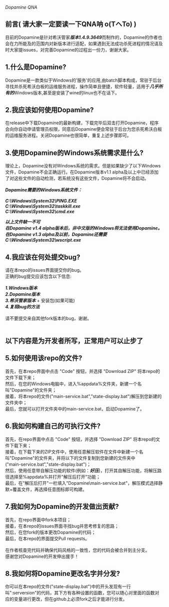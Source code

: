 *Dopamine QNA*

前言( 请大家一定要读一下QNA呐 o(TヘTo) )
-
目前的Dopamine是针对希沃管家***版本1.4.9.3649***而制作的，Dopamine的作者也会在力所能及的范围内对新版本进行适配，如果遇到无法成功杀死进程的情况请及时大家提issues，对完善Dopamine的过程出一份力，谢谢大家。

1.什么是Dopamine?
-
Dopamine是一款类似于Windows的'服务'的应用,由batch脚本构成，常驻于后台寻找并杀死希沃白板的运维服务进程，操作简单且便捷，软件轻量，适用于***几乎所有的***Windows版本,甚至是安装了wine的linux也不在话下。

2.我应该如何使用Dopamine?
-
在release中下载Dopamine的最新构建，下载完毕后双击打开Dopamine，程序会向你自动申请管理员权限，同意后Dopamine便会常驻于后台为您杀死希沃白板的运维服务进程。关闭Dopamine也很简单，重复上述步骤即可。

3.使用Dopamine的Windows系统需求是什么?
-
理论上，Dopamine没有对Windows系统的需求。但是如果缺少了以下Windows文件，Dopamine不会正确运行。在Dopamine版本v1.1 alpha及以上中已经添加了对这些文件的自动检测，若系统没有这些文件，Dopamine将不会启动。<br><br>
***Dopamine需要的Windows系统文件：***<br><br>
***C:\Windows\System32\PING.EXE***<br>
***C:\Windows\System32\taskkill.exe***<br>
***C:\Windows\System32\cmd.exe***<br>

***以上文件缺一不可***<br>
***在Dopamine v1.4 alpha版本后，非中文版的Windows将无法使用Dopamine。***<br>
***在Dopamine v1.3 alpha及以前，Dopamine还需要C:\Windows\System32\wscript.exe***

4.我应该在何处提交bug?
-
请在本repo的issues界面提交你的bug。<br>
正确的bug提交应该包含以下信息:<br><br>
***1.Windows版本***<br>
***2.Dopamine版本***<br>
***3.希沃管家版本*** + 安装包(如果可能)<br>
***4.复现bug的方法***<br><br>
请不要提交来自其他fork版本的bug，谢谢。<br>
<br>

以下内容是为开发者所写，正常用户可以止步了<br><br>
5.如何使用该repo的文件?
-
首先，在本repo界面中点击 "Code" 按钮，并选择 "Download ZIP" 将本repo的文件下载下来；<br>
然后，在您的Windows电脑中，进入%appdata%文件夹，新建一个名叫"Dopamine"的文件夹；<br>
接着，将本repo的文件("main-service.bat","state-display.bat")解压到您新建的文件夹中；<br>
最后，您就可以打开文件夹中的main-service.bat，启动Dopamine了。<br>

6.我如何构建自己的可执行文件?
-
首先，在repo界面中点击 "Code" 按钮，并选择 "Download ZIP" 将本repo的文件下载下来；<br>
接着，在下载下来的ZIP文件中，使用任意解压软件在文件中新建一个名叫"Dopamine"的文件夹，并将以下的文件复制到您新建的文件夹中<br>("main-service.bat","state-display.bat")；<br>
然后，使用任意带自解压功能的软件(例如：***好压***)，打开其自解压功能，将解压路径选择至%appdata%并打开"解压后打开"功能；<br>
最后，在"解压后打开"一栏填入"Dopamine\main-service.bat"，解压模式选择静默+覆盖文件，再选择任意图标即可构建。<br>

7.我如何为Dopamine的开发做出贡献?
-
首先，在repo界面中fork本项目；<br>
接着，在本repo的issues界面寻找bug并思考修复的思路；<br>
然后，在您fork的版本更改Dopamine的代码；<br>
最后，在本repo的界面提交Pull requests。<br><br>
在作者核查完代码并确保代码风格的一致性，您的代码会被合并到主分支。<br>
感谢您对Dopamine的开发伸出援手！

8.我如何将Dopamine更改名字并分发?
-
你可以在本repo的文件("state-display.bat")中的开头发现有一行叫":serversion"的代码，其下方有各种设置的函数，您可以随心对里面的函数对应的变量进行更改，但在github上必须fork之后才能进行分发。
 
